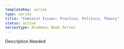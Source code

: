 ```yaml
---
templateKey: series
type: series
title: "Feminist Issues: Practice, Politics, Theory"
status: active
seriestype: Academic Book Series
---
```

Description Needed